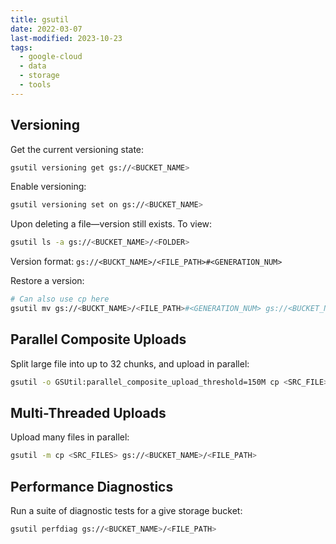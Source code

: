 ```yaml
---
title: gsutil
date: 2022-03-07
last-modified: 2023-10-23
tags:
  - google-cloud
  - data
  - storage
  - tools
---
```


## Versioning

Get the current versioning state:

```bash
gsutil versioning get gs://<BUCKET_NAME>
```

Enable versioning:

```bash
gsutil versioning set on gs://<BUCKET_NAME>
```

Upon deleting a file—version still exists. To view:

```bash
gsutil ls -a gs://<BUCKET_NAME>/<FOLDER>
```

Version format: `gs://<BUCKT_NAME>/<FILE_PATH>#<GENERATION_NUM>`

Restore a version:

```bash
# Can also use cp here
gsutil mv gs://<BUCKT_NAME>/<FILE_PATH>#<GENERATION_NUM> gs://<BUCKET_NAME>/<FILE_PATH>
```

## Parallel Composite Uploads

Split large file into up to 32 chunks, and upload in parallel:

```bash
gsutil -o GSUtil:parallel_composite_upload_threshold=150M cp <SRC_FILE> gs://<BUCKET_NAME>/<FILE_PATH>
```

## Multi-Threaded Uploads

Upload many files in parallel:

```bash
gsutil -m cp <SRC_FILES> gs://<BUCKET_NAME>/<FILE_PATH>
```

## Performance Diagnostics

Run a suite of diagnostic tests for a give storage bucket:

```bash
gsutil perfdiag gs://<BUCKET_NAME>/<FILE_PATH>
```
